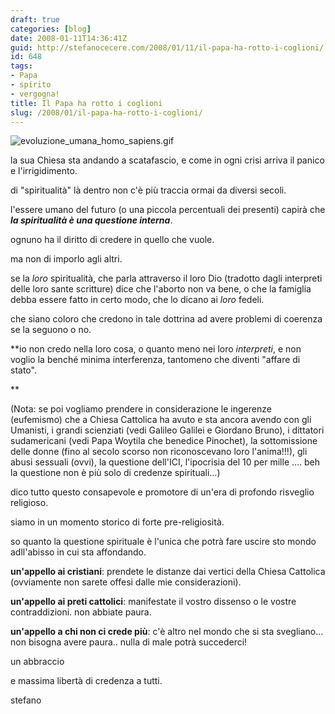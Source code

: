 ```yaml
---
draft: true
categories: [blog]
date: 2008-01-11T14:36:41Z
guid: http://stefanocecere.com/2008/01/11/il-papa-ha-rotto-i-coglioni/
id: 648
tags:
- Papa
- spirito
- vergogna!
title: Il Papa ha rotto i coglioni
slug: /2008/01/il-papa-ha-rotto-i-coglioni/
---
```


![evoluzione_umana_homo_sapiens.gif](http://stefanocecere.com/wp-content/uploads/sites/3/2008/01/evoluzione_umana_homo_sapiens.gif)

la sua Chiesa sta andando a scatafascio, e come in ogni crisi arriva il panico e l'irrigidimento.
  
di "spiritualità" là dentro non c'è più traccia ormai da diversi secoli.

l'essere umano del futuro (o una piccola percentuali dei presenti) capirà che _**la spiritualità è una questione interna**_.
  
ognuno ha il diritto di credere in quello che vuole.
  
ma non di imporlo agli altri.

se la _loro_ spiritualità, che parla attraverso il loro Dio (tradotto dagli interpreti delle loro sante scritture) dice che l'aborto non va bene, o che la famiglia debba essere fatto in certo modo, che lo dicano ai _loro_ fedeli. 
  
che siano coloro che credono in tale dottrina ad avere problemi di coerenza se la seguono o no.

**io non credo nella loro cosa, o quanto meno nei loro _interpreti_, e non voglio la benché minima interferenza, tantomeno che diventi "affare di stato".
  
** 

(Nota: se poi vogliamo prendere in considerazione le ingerenze (eufemismo) che a Chiesa Cattolica ha avuto e sta ancora avendo con gli Umanisti, i grandi scienziati (vedi Galileo Galilei e Giordano Bruno), i dittatori sudamericani (vedi Papa Woytila che benedice Pinochet), la sottomissione delle donne (fino al secolo scorso non riconoscevano loro l'anima!!!), gli abusi sessuali (ovvi), la questione dell'ICI, l'ipocrisia del 10 per mille …. beh la questione non è più solo di credenze spirituali…)

dico tutto questo consapevole e promotore di un'era di profondo risveglio religioso.
  
siamo in un momento storico di forte pre-religiosità.
  
so quanto la questione spirituale è l'unica che potrà fare uscire sto mondo adll'abisso in cui sta affondando.

**un'appello ai cristiani**: prendete le distanze dai vertici della Chiesa Cattolica (ovviamente non sarete offesi dalle mie considerazioni).
  
**un'appello ai preti cattolici**: manifestate il vostro dissenso o le vostre contraddizioni. non abbiate paura.
  
**un'appello a chi non ci crede più**: c'è altro nel mondo che si sta svegliano… non bisogna avere paura.. nulla di male potrà succederci!

un abbraccio
  
e massima libertà di credenza a tutti.
  
stefano